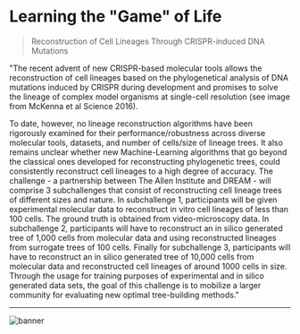 # Learning the "Game" of Life
> Reconstruction of Cell Lineages Through CRISPR-induced DNA Mutations

"The recent advent of new CRISPR-based molecular tools allows the reconstruction of cell lineages based on the phylogenetical analysis of DNA mutations induced by CRISPR during development and promises to solve the lineage of complex model organisms at single-cell resolution (see image from McKenna et al Science 2016).

To date, however, no lineage reconstruction algorithms have been rigorously examined for their performance/robustness across diverse molecular tools, datasets, and number of cells/size of lineage trees. It also remains unclear whether new Machine-Learning algorithms that go beyond the classical ones developed for reconstructing phylogenetic trees, could consistently reconstruct cell lineages to a high degree of accuracy. The challenge - a partnership between The Allen Institute and DREAM - will comprise 3 subchallenges that consist of reconstructing cell lineage trees of different sizes and nature. In subchallenge 1, participants will be given experimental molecular data to reconstruct in vitro cell lineages of less than 100 cells. The ground truth is obtained from video-microscopy data. In subchallenge 2, participants will have to reconstruct an in silico generated tree of 1,000 cells from molecular data and using reconstructed lineages from surrogate trees of 100 cells. Finally for subchallenge 3, participants will have to reconstruct an in silico generated tree of 10,000 cells from molecular data and reconstructed cell lineages of around 1000 cells in size. Through the usage for training purposes of experimental and in silico generated data sets, the goal of this challenge is to mobilize a larger community for evaluating new optimal tree-building methods."

<hr />

![banner](https://i.imgur.com/IM4QQmz.png)
